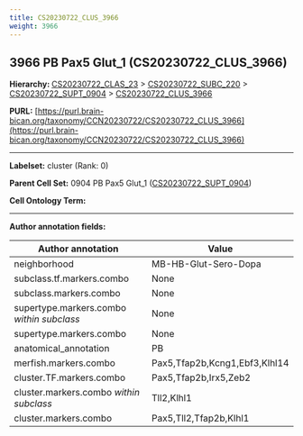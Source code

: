 ```yaml
---
title: CS20230722_CLUS_3966
weight: 3966
---
```

## 3966 PB Pax5 Glut_1 (CS20230722_CLUS_3966)
<b>Hierarchy: </b>
[CS20230722_CLAS_23](../CS20230722_CLAS_23) >
[CS20230722_SUBC_220](../CS20230722_SUBC_220) >
[CS20230722_SUPT_0904](../CS20230722_SUPT_0904) >
[CS20230722_CLUS_3966](../CS20230722_CLUS_3966)

**PURL:** [https://purl.brain-bican.org/taxonomy/CCN20230722/CS20230722_CLUS_3966](https://purl.brain-bican.org/taxonomy/CCN20230722/CS20230722_CLUS_3966)

---


**Labelset:** cluster (Rank: 0)

**Parent Cell Set:** 0904 PB Pax5 Glut_1 ([CS20230722_SUPT_0904](../CS20230722_SUPT_0904))



**Cell Ontology Term:** 

[MARKER GENES.]: #


---

[TRANSFERRED ANNOTATIONS.]: #


[AUTHOR ANNOTATION FIELDS.]: #


**Author annotation fields:**

| Author annotation | Value |
|-------------------|-------|
|neighborhood|MB-HB-Glut-Sero-Dopa|
|subclass.tf.markers.combo|None|
|subclass.markers.combo|None|
|supertype.markers.combo _within subclass_|None|
|supertype.markers.combo|None|
|anatomical_annotation|PB|
|merfish.markers.combo|Pax5,Tfap2b,Kcng1,Ebf3,Klhl14|
|cluster.TF.markers.combo|Pax5,Tfap2b,Irx5,Zeb2|
|cluster.markers.combo _within subclass_|Tll2,Klhl1|
|cluster.markers.combo|Pax5,Tll2,Tfap2b,Klhl1|
